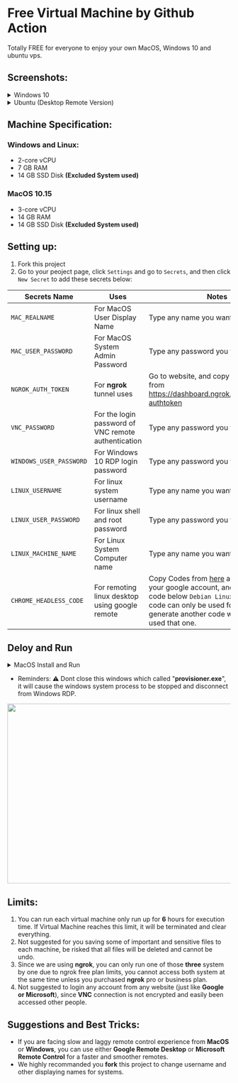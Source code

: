 # Free Virtual Machine by Github Action

Totally FREE for everyone to enjoy your own MacOS, Windows 10 and ubuntu vps.

## Screenshots:
<details>
    <summary>Windows 10</summary>
<br>
    
- Windows 10 Version
<img src="https://raw.githubusercontent.com/RealKoolisw/VirtualMachine-GithubAction/main/screenshots/268600af-c8b9-47cf-b5dd-d1c1ed6d9ce9.png" height="405px" width="705px" >

- Windows 10 Task Manager
<img src="https://raw.githubusercontent.com/RealKoolisw/VirtualMachine-GithubAction/main/screenshots/0cf98258-a6fe-46bb-ac9a-ee4bb3037e3a.png" height="405px" width="705px" >

- Windows 10 Device Manager
<img src="https://raw.githubusercontent.com/RealKoolisw/VirtualMachine-GithubAction/main/screenshots/d32cf285-5ecf-4cce-a52a-5cb54fb130c7.png" height="405px" width="705px" >

- Windows 10 Device Specification
<img src="https://raw.githubusercontent.com/RealKoolisw/VirtualMachine-GithubAction/main/screenshots/e1852b80-d550-44f3-b619-86ea82902bb4.png" height="405px" width="705px" >
    
</details>

<details>
    <summary>Ubuntu (Desktop Remote Version)</summary>
<br>

1. Click **Run Workflox**
<img src="https://raw.githubusercontent.com/RealKoolisw/VirtualMachine-GithubAction/main/screenshots/96644176-D760-47D4-BED2-C47E62A6763F.png" height="289.5px" width="622.5px" >

2. Copy ssh with url
<img src="https://raw.githubusercontent.com/RealKoolisw/VirtualMachine-GithubAction/main/screenshots/0F804C5F-FE8F-45FA-9720-F91F212597DF.png" height="60px" width="561px" >

</details>

## Machine Specification:
### Windows and Linux:
- 2-core vCPU
- 7 GB RAM
- 14 GB SSD Disk **(Excluded System used)**
### MacOS 10.15
- 3-core vCPU
- 14 GB RAM
- 14 GB SSD Disk **(Excluded System used)**

## Setting up:
1. Fork this project
2. Go to your peoject page, click `Settings` and go to `Secrets`, and then click `New Secret` to add these secrets below:

Secrets Name | Uses | Notes
----- | ----- | -----
`MAC_REALNAME` | For MacOS User Display Name | Type any name you want
`MAC_USER_PASSWORD` | For MacOS System Admin Password | Type any password you want
`NGROK_AUTH_TOKEN` | For **ngrok** tunnel uses | Go to website, and copy the API key from https://dashboard.ngrok.com/auth/your-authtoken
`VNC_PASSWORD` | For the login password of VNC remote authentication | Type any password you want
`WINDOWS_USER_PASSWORD` | For Windows 10 RDP login password | Type any password you want
`LINUX_USERNAME` | For linux system username | Type any name you want
`LINUX_USER_PASSWORD` | For linux shell and root password | Type any password you want
`LINUX_MACHINE_NAME` | For Linux System Computer name | Type any name you want
`CHROME_HEADLESS_CODE` | For remoting linux desktop using google remote | Copy Codes from [here](https://remotedesktop.google.com/headless) and login with your google account, and then copy the code below `Debian Linux` blank. :warning: Each code can only be used for once, generate another code when u have used that one.

## Deloy and Run
<details>
    <summary>MacOS Install and Run</summary>
<br>
    
1. go to `Actions` Tab and select one of system workflow.

2. Click `Run Workflow` button on the left of `This workflow has a workflow_dispatch event trigger` line.

3. Wait until a few minutes.

4. Go to https://dashboard.ngrok.com/status/tunnels and check if theres a one online tunnel running.

5. Copy the link(**without tcp://**) and go to VNC Viewer(Download and install it), input the link to connect area u copied from the website.

6. Fill in those login info, within username `koolisw`and password from `VNC_PASSWORD` you typed.

7. Enjoy!

</details>

- Reminders:
:warning: Dont close this windows which called "**provisioner.exe**", it will cause the windows system process to be stopped and disconnect from Windows RDP.
<img src="https://raw.githubusercontent.com/RealKoolisw/VirtualMachine-GithubAction/main/screenshots/9a56f43b-0734-4186-b619-1588c208eb05.png" height="405px" width="720px" >

## Limits: 
1. You can run each virtual machine only run up for **6** hours for execution time. If Virtual Machine reaches this limit, it will be terminated and clear everything.
2. Not suggested for you saving some of important and sensitive files to each machine, be risked that all files will be deleted and cannot be undo.
3. Since we are using **ngrok**, you can only run one of those **three** system by one due to ngrok free plan limits, you cannot access both system at the same time unless you purchased **ngrok** pro or business plan.
4. Not suggested to login any account from any website (just like **Google or Microsoft**), since **VNC** connection is not encrypted and easily been accessed other people.

## Suggestions and Best Tricks:
- If you are facing slow and laggy remote control experience from **MacOS** or **Windows**, you can use either **Google Remote Desktop** or **Microsoft Remote Control** for a faster and smoother remotes.
- We highly recommanded you **fork** this project to change username and other displaying names for systems.
